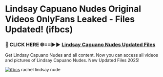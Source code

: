 # Lindsay Capuano Nudes Original Videos 0nlyFans Leaked - Files Updated! (ifbcs)

<h3>🔴 CLICK HERE 🌐==►► <a href="https://tinyurl.com/yc6ubb5a" rel="nofollow">Lindsay Capuano Nudes Updated Files</a></h3>

Get Lindsay Capuano Nudes and all content. Now you can access all videos and pictures of Lindsay Capuano Nudes. New Updated Files 2025!

[![ifbcs](https://i.imgur.com/7eu0CRL.gif)](https://tinyurl.com/yc6ubb5a)
rachel lindsay nude